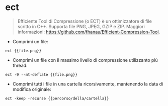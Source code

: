 # ect

> Efficiente Tool di Compressione (o ECT) è un ottimizzatore di file scritto in C++. Supporta file PNG, JPEG, GZIP e ZIP.
> Maggiori informazioni: <https://github.com/fhanau/Efficient-Compression-Tool>.

- Comprimi un file:

`ect {{file.png}}`

- Comprimi un file con il massimo livello di compressione utilizzanto più thread:

`ect -9 --mt-deflate {{file.png}}`

- Comprimi tutti i file in una cartella ricorsivamente, mantenendo la data di modifica originale:

`ect -keep -recurse {{percorso/della/cartella}}`

